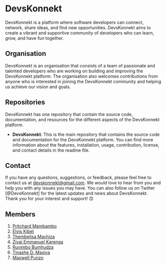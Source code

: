 # DevsKonnekt

DevsKonnekt is a platform where software developers can connect, network, share ideas, and find new opportunities. DevsKonnekt aims to create a vibrant and supportive community of developers who can learn, grow, and have fun together.

## Organisation

DevsKonnekt is an organisation that consists of a team of passionate and talented developers who are working on building and improving the DevsKonnekt platform. The organisation also welcomes contributions from anyone who is interested in joining the DevsKonnekt community and helping us achieve our vision and goals.

## Repositories

DevsKonnekt has one repository that contain the source code, documentation, and resources for the different aspects of the DevsKonnekt platform.
- **DevsKonnekt**: This is the main repository that contains the source code and documentation for the DevsKonnekt platform. You can find more information about the features, installation, usage, contribution, license, and contact details in the readme file.

## Contact

If you have any questions, suggestions, or feedback, please feel free to contact us at devskonnekt@gmail.com. We would love to hear from you and help you with any issues you may have. You can also follow us on Twitter [@DevsKonnekt] for the latest updates and news about DevsKonnekt. Thank you for your interest and support! 😊

## Members
1. [Pritchard Mambambo](https://github.com/SirSanctified)
2. [Elvis Kibet](https://github.com/vinsky001)
3. [Thembelisa Mavhiza](https://github.com/lisaht)
4. [Zivai Emmanuel Karenga](https://github.com/zek-codes)
5. [Ruvimbo Bumhudza](https://github.com/RuvimboRue)
6. [Tinashe D. Masiya](https://github.com/NasheSaint)
7. [Maxwell Punzo](https://github.com/maxypunzo)
